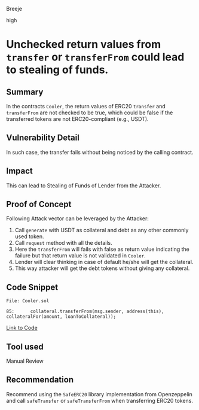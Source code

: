 Breeje

high

# Unchecked return values from `transfer` or `transferFrom` could lead to stealing of funds.

## Summary

In the contracts `Cooler`, the return values of ERC20 `transfer` and `transferFrom` are not checked to be true, which could be false if the transferred tokens are not ERC20-compliant (e.g., USDT).

## Vulnerability Detail

In such case, the transfer fails without being noticed by the calling contract.

## Impact

This can lead to Stealing of Funds of Lender from the Attacker.

## Proof of Concept

Following Attack vector can be leveraged by the Attacker:

1. Call `generate` with USDT as collateral and debt as any other commonly used token.
2. Call `request` method with all the details.
3. Here the `transferFrom` will fails with false as return value indicating the failure but that return value is not validated in `Cooler`.
4. Lender will clear thinking in case of default he/she will get the collateral.
5. This way attacker will get the debt tokens without giving any collateral.

## Code Snippet

```solidity
File: Cooler.sol

85:      collateral.transferFrom(msg.sender, address(this), collateralFor(amount, loanToCollateral));

```
[Link to Code](https://github.com/sherlock-audit/2023-01-cooler/blob/main/src/Cooler.sol#L85)

## Tool used

Manual Review

## Recommendation

Recommend using the `SafeERC20` library implementation from Openzeppelin and call `safeTransfer` or `safeTransferFrom` when transferring ERC20 tokens.